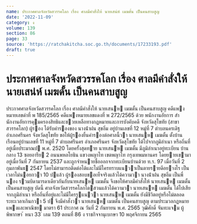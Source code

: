```yaml
---
name: ประกาศศาลจังหวัดสวรรคโลก เรื่อง ศาลมีคำสั่งให้ นายเสน่ห์ เมฆดั้น เป็นคนสาบสูญ
date: '2022-11-09'
category: ง
volume: 139
section: 86
page: 33
source: 'https://ratchakitcha.soc.go.th/documents/17233193.pdf'
draft: true
---
```


# ประกาศศาลจังหวัดสวรรคโลก เรื่อง ศาลมีคำสั่งให้ นายเสน่ห์ เมฆดั้น เป็นคนสาบสูญ

ประกาศศาลจังหวัดสวรรคโลก เรื่อง ศาลมีคําสั่งให้ นายเสนห เมฆดั้น เป็นคนสาบสูญ คดีแพงหมายเลขดําที่ พ 185/2565 คดีแพงหมายเลขแดงที่ พ 272/2565 ด้วย พนักงานอัยการ สํานักงานอัยการคุมครองสิทธิและชวยเหลือทางกฎหมายและการบังคับคดี จังหวัดสุโขทัย (สาขาสวรรคโลก) ผู้รอง ได้รับคํารองของ นางน้ําฝน สุขอิ่ม อยู่บ้านเลขที่ 12 หมู่ที่ 7 ตําบลนครเดิฐ อําเภอศรีนคร จังหวัดสุโขทัย ขอให้ผู้รองยื่นคํารองต่อศาลนี้วา นายเสนห เมฆดั้น ตั้งบ้านเรือนอยู่บ้านเลขที่ 11 หมู่ที่ 7 ตําบลศรีนคร อําเภอศรีนคร จังหวัดสุโขทัย ได้ไปจากภูมิลําเนา หรือถิ่นที่อยู่เมื่อประมาณป พ.ศ. 2520 โดยครั้งสุดทาย นายเสนห เมฆดั้น มีภูมิลําเนาอยู่ทะเบียน บ้านกลาง 13 ซอยอารีย 2 ถนนพหลโยธิน แขวงพญาไท เขตพญาไท กรุงเทพมหานคร โดยยายเขามาอยู่เมื่อวันที่ 7 กันยายน 2537 และถูกจําหนายชื่อออกจากทะเบียนบ้านด้วย ท.ร. 97 เมื่อวันที่ 2 กุมภาพันธ 2547 โดยไม่สามารถติดต่อได้และไม่มีใครทราบแนวาเป็นตายรายดีอยางไร เป็นเวลาไม่นอยกวา 10 ปแล้ว ผู้รองสอบขอเท็จจริงแล้วได้ความวา นางน้ําฝน สุขอิ่ม เป็นพี่นอง รวมบิดามารดาเดียวกันกับนายเสนห เมฆดั้น จึงขอให้ศาลมีคําสั่งให้ นายเสนห เมฆดั้น เป็นคนสาบสูญ บัดนี้ ศาลจังหวัดสวรรคโลกไตสวนแล้วได้ความวา นายเสนห เมฆดั้น ได้ไปเสียจากภูมิลําเนา หรือถิ่นที่อยู่และไม่มีใครรูแนวา นายเสนห เมฆดั้น ยังมีชีวิตอยู่หรือไม่ตลอดระยะเวลาเกินกวา 5 ป จึงมีคําสั่งวา นายเสนห เมฆดั้น เป็นคนสาบสูญ ตามประมวลกฎหมายแพงและพาณิชย มาตรา 61 ประกาศ ณ วันที่ 2 กันยายน พ.ศ. 2565 วุฒิศักดิ์ จันทะแจม ผู้พิพากษา ้ หนา 33 ่ เลม 139 ตอนที่ 86 ง ราชกิจจานุเบกษา 10 พฤศจิกายน 2565
